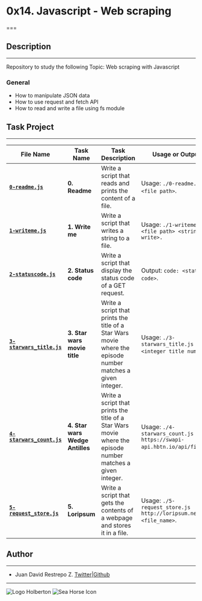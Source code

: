 # 0x14. Javascript - Web scraping

===

## Description

---
Repository to study the following Topic: Web scraping with Javascript

### General

- How to manipulate JSON data
- How to use request and fetch API
- How to read and write a file using fs module

## Task Project

---
File Name|Task Name|Task Description|Usage or Output
---|---|---|---
[**`0-readme.js`**](https://github.com/jdrestre/holbertonschool-higher_level_programming/blob/master/0x14-javascript-web_scraping/0-readme.js)|**0. Readme**|Write a script that reads and prints the content of a file.|Usage: `./0-readme.js <file path>`.
[**`1-writeme.js`**](https://github.com/jdrestre/holbertonschool-higher_level_programming/blob/master/0x14-javascript-web_scraping/1-writeme.js)|**1. Write me**|Write a script that writes a string to a file.|Usage: `./1-writeme.js <file path> <string to write>.`
[**`2-statuscode.js`**](https://github.com/jdrestre/holbertonschool-higher_level_programming/blob/master/0x14-javascript-web_scraping/2-statuscode.js)|**2. Status code**|Write a script that display the status code of a GET request.|Output: `code: <status code>`.
[**`3-starwars_title.js`**](https://github.com/jdrestre/holbertonschool-higher_level_programming/blob/master/0x14-javascript-web_scraping/3-starwars_title.js)|**3. Star wars movie title**|Write a script that prints the title of a Star Wars movie where the episode number matches a given integer.|Usage: `./3-starwars_title.js <integer title number>`.
[**`4-starwars_count.js`**](https://github.com/jdrestre/holbertonschool-higher_level_programming/blob/master/0x14-javascript-web_scraping/4-starwars_count.js)|**4. Star wars Wedge Antilles**|Write a script that prints the title of a Star Wars movie where the episode number matches a given integer.|Usage: `./4-starwars_count.js https://swapi-api.hbtn.io/api/films`.
[**`5-request_store.js`**](https://github.com/jdrestre/holbertonschool-higher_level_programming/blob/master/0x14-javascript-web_scraping/5-request_store.js)|**5. Loripsum**|Write a script that gets the contents of a webpage and stores it in a file.|Usage: `./5-request_store.js http://loripsum.net/api <file_name>`.

## Author

---

- Juan David Restrepo Z. [Twitter](https://twitter.com/jdrestre)|[Github](https://github.com/jdrestre)

---
![Logo Holberton](https://www.holbertonschool.com/holberton-logo.png) ![Sea Horse Icon](https://intranet.hbtn.io/assets/holberton-logo-coral-27055cb2f875eb10bf3b3942e52a24581bc0667695bdc856d4f08b469b678000.png)
